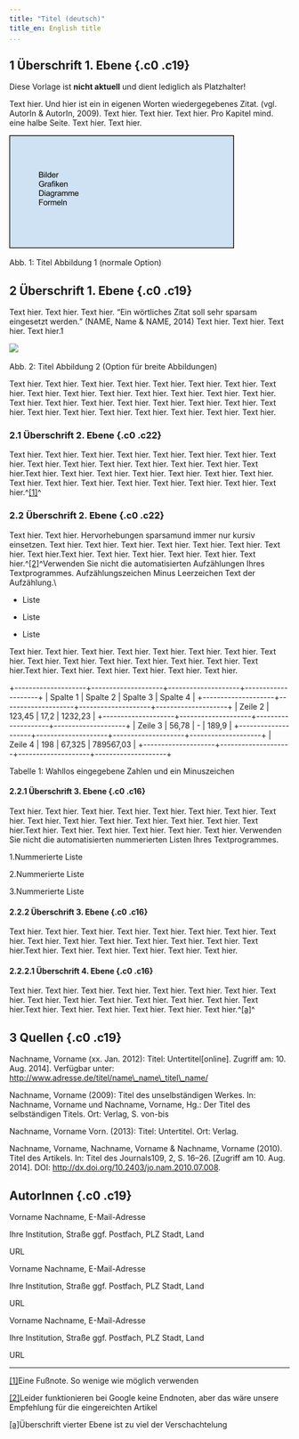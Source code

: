 ```yaml
---
title: "Titel (deutsch)"
title_en: English title
...
```


1 Überschrift 1. Ebene {.c0 .c19}
----------------------

Diese Vorlage ist **nicht aktuell** und dient lediglich als Platzhalter!

Text hier. Und hier ist ein in eigenen Worten wiedergegebenes Zitat.
(vgl. AutorIn & AutorIn, 2009). Text hier. Text hier. Text hier. Pro
Kapitel mind. eine halbe Seite. Text hier. Text hier.

![](images/image01.png)

Abb. 1: Titel Abbildung 1 (normale Option)

2 Überschrift 1. Ebene {.c0 .c19}
----------------------

Text hier. Text hier. Text hier. “Ein wörtliches Zitat soll sehr sparsam
eingesetzt werden.” (NAME, Name & NAME, 2014) Text hier. Text hier. Text
hier. Text hier.1

![](images/image00.png)

Abb. 2: Titel Abbildung 2 (Option für breite Abbildungen)

Text hier. Text hier. Text hier. Text hier. Text hier. Text hier. Text
hier. Text hier. Text hier. Text hier. Text hier. Text hier. Text hier.
Text hier. Text hier. Text hier. Text hier. Text hier. Text hier. Text
hier. Text hier. Text hier. Text hier. Text hier. Text hier. Text hier.
Text hier. Text hier. Text hier. Text hier.

### 2.1 Überschrift 2. Ebene {.c0 .c22}

Text hier. Text hier. Text hier. Text hier. Text hier. Text hier. Text
hier. Text hier. Text hier. Text hier. Text hier. Text hier. Text hier.
Text hier. Text hier.Text hier. Text hier. Text hier. Text hier. Text
hier. Text hier. Text hier. Text hier. Text hier. Text hier. Text hier.
Text hier. Text hier. Text hier. Text hier.^[[1]](#ftnt1)^

### 2.2 Überschrift 2. Ebene {.c0 .c22}

Text hier. Text hier. Hervorhebungen sparsamund immer nur kursiv
einsetzen. Text hier. Text hier. Text hier. Text hier. Text hier. Text
hier. Text hier. Text hier.Text hier. Text hier. Text hier. Text hier.
Text hier. Text hier.^[[2]](#ftnt2)^Verwenden Sie nicht die
automatisierten Aufzählungen Ihres Textprogrammes. Aufzählungszeichen
Minus Leerzeichen Text der Aufzählung.\

- Liste

- Liste

- Liste

Text hier. Text hier. Text hier. Text hier. Text hier. Text hier. Text
hier. Text hier. Text hier. Text hier. Text hier. Text hier. Text hier.
Text hier. Text hier.Text hier. Text hier. Text hier. Text hier. Text
hier. Text hier.

[](#)[](#)

+--------------------+--------------------+--------------------+--------------------+
| Spalte 1           | Spalte 2           | Spalte 3           | Spalte 4           |
+--------------------+--------------------+--------------------+--------------------+
| Zeile 2            | 123,45             | 17,2               | 1232,23            |
+--------------------+--------------------+--------------------+--------------------+
| Zeile 3            | 56,78              | -                  | 189,9              |
+--------------------+--------------------+--------------------+--------------------+
| Zeile 4            | 198                | 67,325             | 789567,03          |
+--------------------+--------------------+--------------------+--------------------+

Tabelle 1: Wahllos eingegebene Zahlen und ein Minuszeichen

#### 2.2.1 Überschrift 3. Ebene {.c0 .c16}

Text hier. Text hier. Text hier. Text hier. Text hier. Text hier. Text
hier. Text hier. Text hier. Text hier. Text hier. Text hier. Text hier.
Text hier. Text hier.Text hier. Text hier. Text hier. Text hier. Text
hier. Text hier. Verwenden Sie nicht die automatisierten nummerierten
Listen Ihres Textprogrammes.

1.Nummerierte Liste

2.Nummerierte Liste

3.Nummerierte Liste

#### 2.2.2 Überschrift 3. Ebene {.c0 .c16}

Text hier. Text hier. Text hier. Text hier. Text hier. Text hier. Text
hier. Text hier. Text hier. Text hier. Text hier. Text hier. Text hier.
Text hier. Text hier.Text hier. Text hier. Text hier. Text hier. Text
hier. Text hier.

#### 2.2.2.1 Überschrift 4. Ebene {.c0 .c16}

Text hier. Text hier. Text hier. Text hier. Text hier. Text hier. Text
hier. Text hier. Text hier. Text hier. Text hier. Text hier. Text hier.
Text hier. Text hier.Text hier. Text hier. Text hier. Text hier. Text
hier. Text hier.^[[a]](#cmnt1)^

3 Quellen {.c0 .c19}
---------

Nachname, Vorname (xx. Jan. 2012): Titel: Untertitel[online]. Zugriff
am: 10. Aug. 2014]. Verfügbar unter:
http://www.adresse.de/titel/name\_name\_titel\_name/

Nachname, Vorname (2009): Titel des unselbständigen Werkes. In:
Nachname, Vorname und Nachname, Vorname, Hg.: Der Titel des
selbständigen Titels. Ort: Verlag, S. von-bis

Nachname, Vorname Vorn. (2013): Titel: Untertitel. Ort: Verlag.

Nachname, Vorname, Nachname, Vorname & Nachname, Vorname (2010). Titel
des Artikels. In: Titel des Journals109, 2, S. 16–26. [Zugriff am 10.
Aug. 2014]. DOI: http://dx.doi.org/10.2403/jo.nam.2010.07.008.

AutorInnen {.c0 .c19}
----------

Vorname Nachname, E-Mail-Adresse

Ihre Institution, Straße ggf. Postfach, PLZ Stadt, Land

URL

Vorname Nachname, E-Mail-Adresse

Ihre Institution, Straße ggf. Postfach, PLZ Stadt, Land

URL

Vorname Nachname, E-Mail-Adresse

Ihre Institution, Straße ggf. Postfach, PLZ Stadt, Land

URL

* * * * *

[[1]](#ftnt_ref1)Eine Fußnote. So wenige wie möglich verwenden

[[2]](#ftnt_ref2)Leider funktionieren bei Google keine Endnoten, aber
das wäre unsere Empfehlung für die eingereichten Artikel

[[a]](#cmnt_ref1)Überschrift vierter Ebene ist zu viel der
Verschachtelung

